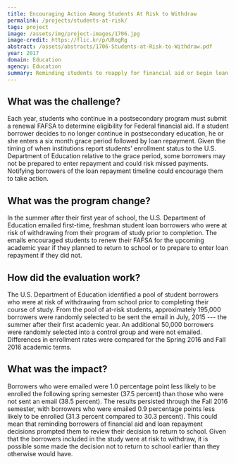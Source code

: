 ```yaml
---
title: Encouraging Action Among Students At Risk to Withdraw
permalink: /projects/students-at-risk/
tags: project
image: /assets/img/project-images/1706.jpg
image-credit: https://flic.kr/p/URogRg
abstract: /assets/abstracts/1706-Students-at-Risk-to-Withdraw.pdf
year: 2017
domain: Education
agency: Education
summary: Reminding students to reapply for financial aid or begin loan repayment decreased postsecondary enrollment by one percentage point.
---
```

## What was the challenge?

Each year, students who continue in a postsecondary program must submit a renewal FAFSA to determine eligibility for Federal financial aid. If a student borrower decides to no longer continue in postsecondary education, he or she enters a six month grace period followed by loan repayment. Given the timing of when institutions report students' enrollment status to the U.S. Department of Education relative to the grace period, some borrowers may not be prepared to enter repayment and could risk missed payments. Notifying borrowers of the loan repayment timeline could encourage them to take action.  

## What was the program change?

In the summer after their first year of school, the U.S. Department of Education emailed first-time, freshman student loan borrowers who were at risk of withdrawing from their program of study prior to completion. The emails encouraged students to renew their FAFSA for the upcoming academic year if they planned to return to school or to prepare to enter loan repayment if they did not.

## How did the evaluation work?

The U.S. Department of Education identified a pool of student borrowers who were at risk of withdrawing from school prior to completing their course of study. From the pool of at-risk students, approximately 195,000 borrowers were randomly selected to be sent the email in July, 2015 --- the summer after their first academic year. An additional 50,000 borrowers were randomly selected into a control group and were not emailed. Differences in enrollment rates were compared for the Spring 2016 and Fall 2016 academic terms.

## What was the impact?

Borrowers who were emailed were 1.0 percentage point less likely to be enrolled the following spring semester (37.5 percent) than those who were not sent an email (38.5 percent). The results persisted through the Fall 2016 semester, with borrowers who were emailed 0.9 percentage points less likely to be enrolled (31.3 percent compared to 30.3 percent). This could mean that reminding borrowers of financial aid and loan repayment decisions prompted them to review their decision to return to school. Given that the borrowers included in the study were at risk to withdraw, it is possible some made the decision not to return to school earlier than they otherwise would have.
